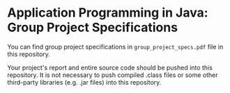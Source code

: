 # Application Programming in Java: Group Project Specifications

You can find group project specifications in `group_project_specs.pdf` file in this repository. 

Your project's report and entire source code should be pushed into this repository. It is not necessary to push compiled .class files or some other third-party libraries (e.g. .jar files) into this repository.
